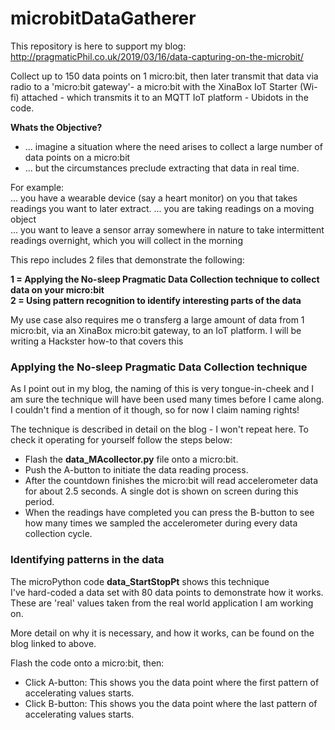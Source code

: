 # microbitDataGatherer
This repository is here to support my blog:  http://pragmaticPhil.co.uk/2019/03/16/data-capturing-on-the-microbit/

Collect up to 150 data points on 1 micro:bit, then later transmit that data via radio to a 'micro:bit gateway'- a micro:bit with the XinaBox IoT Starter (Wi-fi) attached - which transmits it to an MQTT IoT platform - Ubidots in the code.

<b>Whats the Objective?</b></br>
<ul>  
<li>... imagine a situation where the need arises to collect a large number of data points on a micro:bit</li>
<li>... but the circumstances preclude extracting that data in real time.</li>
</ul>
For example:</br>
... you have a wearable device (say a heart monitor) on you that takes readings you want to later extract.
... you are taking readings on a moving object</br>
... you want to leave a sensor array somewhere in nature to take intermittent readings overnight, which you will collect in the morning</br>

This repo includes 2 files that demonstrate the following:

<b> 1 = Applying the No-sleep Pragmatic Data Collection technique to collect data on your micro:bit</b></br>
<b> 2 = Using pattern recognition to identify interesting parts of the data</b></br>

My use case also requires me o transferg a large amount of data from 1 micro:bit, via an XinaBox micro:bit gateway, to an IoT platform.  I will be writing a Hackster how-to that covers this</b></br>


<h3>Applying the No-sleep Pragmatic Data Collection technique</h3>
As I point out in my blog, the naming of this is very tongue-in-cheek and I am sure the technique will have been used many times before I came along.  I couldn't find a mention of it though, so for now I claim naming rights!</br>

The technique is described in detail on the blog - I won't repeat here.  To check it operating for yourself follow the steps below: </br>
<ul>
<li>Flash the <b>data_MAcollector.py</b> file onto a micro:bit.</li>
<li>Push the A-button to initiate the data reading process.</li>
<li>After the countdown finishes the micro:bit will read accelerometer data for about 2.5 seconds.  A single dot is shown on screen during this period.</li>
<li>When the readings have completed you can press the B-button to see how many times we sampled the accelerometer during every data collection cycle.</li>
</ul>

<h3>Identifying patterns in the data</h3>

The microPython code <b>data_StartStopPt</b> shows this technique </br>
I've hard-coded a data set with 80 data points to demonstrate how it works.  These are 'real' values taken from the real world application I am working on. </br>

More detail on why it is necessary, and how it works, can be found on the blog linked to above.

Flash the code onto a micro:bit, then:
<ul>
<li>Click A-button:  This shows you the data point where the first pattern of accelerating values starts.</li>
<li>Click B-button:  This shows you the data point where the last pattern of accelerating values starts.</li>  
</ul>

